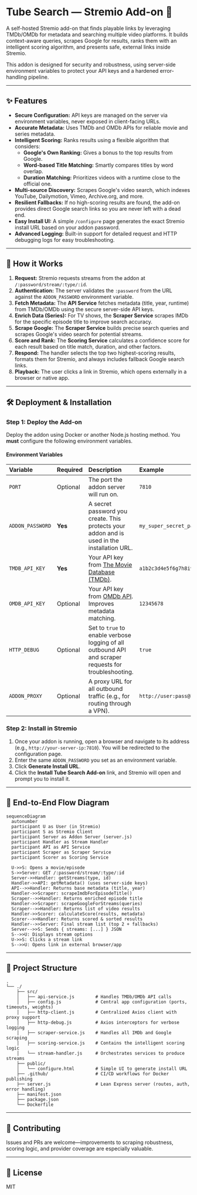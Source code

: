 # Tube Search — Stremio Add-on 🚀

A self-hosted Stremio add-on that finds playable links by leveraging TMDb/OMDb for metadata and searching multiple video platforms. It builds context-aware queries, scrapes Google for results, ranks them with an intelligent scoring algorithm, and presents safe, external links inside Stremio.

This addon is designed for security and robustness, using server-side environment variables to protect your API keys and a hardened error-handling pipeline.

---

## ✨ Features

*   **Secure Configuration:** API keys are managed on the server via environment variables, never exposed in client-facing URLs.
*   **Accurate Metadata:** Uses TMDb and OMDb APIs for reliable movie and series metadata.
*   **Intelligent Scoring:** Ranks results using a flexible algorithm that considers:
    *   **Google's Own Ranking:** Gives a bonus to the top results from Google.
    *   **Word-based Title Matching:** Smartly compares titles by word overlap.
    *   **Duration Matching:** Prioritizes videos with a runtime close to the official one.
*   **Multi-source Discovery:** Scrapes Google's video search, which indexes YouTube, Dailymotion, Vimeo, Archive.org, and more.
*   **Resilient Fallbacks:** If no high-scoring results are found, the add-on provides direct Google search links so you are never left with a dead end.
*   **Easy Install UI:** A simple `/configure` page generates the exact Stremio install URL based on your addon password.
*   **Advanced Logging:** Built-in support for detailed request and HTTP debugging logs for easy troubleshooting.

---

## 🧩 How it Works

1.  **Request:** Stremio requests streams from the addon at `/:password/stream/:type/:id`.
2.  **Authentication:** The server validates the `:password` from the URL against the `ADDON_PASSWORD` environment variable.
3.  **Fetch Metadata:** The **API Service** fetches metadata (title, year, runtime) from TMDb/OMDb using the secure server-side API keys.
4.  **Enrich Data (Series):** For TV shows, the **Scraper Service** scrapes IMDb for the specific episode title to improve search accuracy.
5.  **Scrape Google:** The **Scraper Service** builds precise search queries and scrapes Google's video search for potential streams.
6.  **Score and Rank:** The **Scoring Service** calculates a confidence score for each result based on title match, duration, and other factors.
7.  **Respond:** The handler selects the top two highest-scoring results, formats them for Stremio, and always includes fallback Google search links.
8.  **Playback:** The user clicks a link in Stremio, which opens externally in a browser or native app.

---

## 🛠️ Deployment & Installation

### Step 1: Deploy the Add-on

Deploy the addon using Docker or another Node.js hosting method. You **must** configure the following environment variables.

#### **Environment Variables**

| Variable | Required | Description | Example |
| :--- | :--- | :--- | :--- |
| `PORT` | Optional | The port the addon server will run on. | `7810` |
| `ADDON_PASSWORD` | **Yes** | A secret password you create. This protects your addon and is used in the installation URL. | `my_super_secret_password` |
| `TMDB_API_KEY` | **Yes** | Your API key from [The Movie Database (TMDb)](https://www.themoviedb.org/documentation/api). | `a1b2c3d4e5f6g7h8i9j0` |
| `OMDB_API_KEY` | Optional | Your API key from [OMDb API](http://www.omdbapi.com/apikey.aspx). Improves metadata matching. | `12345678` |
| `HTTP_DEBUG` | Optional | Set to `true` to enable verbose logging of all outbound API and scraper requests for troubleshooting. | `true` |
| `ADDON_PROXY` | Optional | A proxy URL for all outbound traffic (e.g., for routing through a VPN). | `http://user:pass@host:port` |

### Step 2: Install in Stremio

1.  Once your addon is running, open a browser and navigate to its address (e.g., `http://your-server-ip:7810`). You will be redirected to the configuration page.
2.  Enter the same `ADDON_PASSWORD` you set as an environment variable.
3.  Click **Generate Install URL**.
4.  Click the **Install Tube Search Add-on** link, and Stremio will open and prompt you to install it.

---

## 🧭 End-to-End Flow Diagram

```mermaid
sequenceDiagram
  autonumber
  participant U as User (in Stremio)
  participant S as Stremio Client
  participant Server as Addon Server (server.js)
  participant Handler as Stream Handler
  participant API as API Service
  participant Scraper as Scraper Service
  participant Scorer as Scoring Service

  U->>S: Opens a movie/episode
  S->>Server: GET /:password/stream/:type/:id
  Server->>Handler: getStreams(type, id)
  Handler->>API: getMetadata() (uses server-side keys)
  API-->>Handler: Returns base metadata (title, year)
  Handler->>Scraper: scrapeImdbForEpisodeTitle()
  Scraper-->>Handler: Returns enriched episode title
  Handler->>Scraper: scrapeGoogleForStreams(queries)
  Scraper-->>Handler: Returns list of video results
  Handler->>Scorer: calculateScore(results, metadata)
  Scorer-->>Handler: Returns scored & sorted results
  Handler-->>Server: Final stream list (top 2 + fallbacks)
  Server-->>S: Sends { streams: [...] } JSON
  S-->>U: Displays stream options
  U->>S: Clicks a stream link
  S-->>U: Opens link in external browser/app
```

---

## 📁 Project Structure

```
.
└── ./
    ├── src/
    │   ├── api-service.js        # Handles TMDb/OMDb API calls
    │   ├── config.js             # Central app configuration (ports, timeouts, weights)
    │   ├── http-client.js        # Centralized Axios client with proxy support
    │   ├── http-debug.js         # Axios interceptors for verbose logging
    │   ├── scraper-service.js    # Handles all IMDb and Google scraping
    │   ├── scoring-service.js    # Contains the intelligent scoring logic
    │   └── stream-handler.js     # Orchestrates services to produce streams
    ├── public/
    │   └── configure.html        # Simple UI to generate install URL
    ├── .github/                  # CI/CD workflows for Docker publishing
    ├── server.js                 # Lean Express server (routes, auth, error handling)
    ├── manifest.json
    ├── package.json
    └── Dockerfile
```

---

## 🤝 Contributing

Issues and PRs are welcome—improvements to scraping robustness, scoring logic, and provider coverage are especially valuable.

---

## 📜 License

MIT
